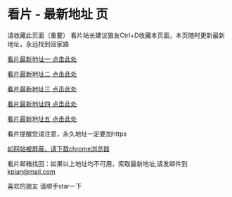 # 看片 - 最新地址 页

请收藏此页面（重要）
看片站长建议狼友Ctrl+D收藏本页面，本页随时更新最新地址，永远找到回家路

[看片最新地址一 点击此处](https://8xjv.buzz/) 

[看片最新地址二 点击此处](https://8xjx.buzz/) 

[看片最新地址三 点击此处](https://8xjz.buzz/) 

[看片最新地址四 点击此处](https://8xka.buzz/) 

[看片最新地址五 点击此处](https://8xkc.buzz/) 

看片提醒您请注意，永久地址一定要加https

[如网站被屏蔽，请下载chrome浏览器](https://8xe23.com/chrome_93.0.4577.82.apk) 

看片邮箱找回：如果以上地址均不可用，索取最新地址,请发邮件到 kpian@mail.com

喜欢的狼友 请顺手star一下
